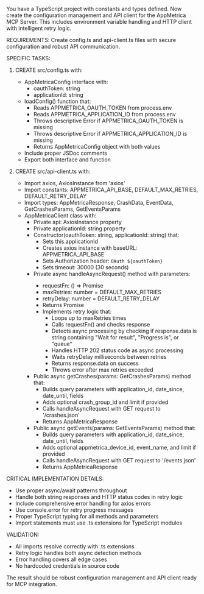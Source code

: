 You have a TypeScript project with constants and types defined. Now create the configuration management and API client for the AppMetrica MCP Server. This includes environment variable handling and HTTP client with intelligent retry logic.

REQUIREMENTS:
Create config.ts and api-client.ts files with secure configuration and robust API communication.

SPECIFIC TASKS:

1. CREATE src/config.ts with:
   - AppMetricaConfig interface with:
     * oauthToken: string
     * applicationId: string
   - loadConfig() function that:
     * Reads APPMETRICA_OAUTH_TOKEN from process.env
     * Reads APPMETRICA_APPLICATION_ID from process.env
     * Throws descriptive Error if APPMETRICA_OAUTH_TOKEN is missing
     * Throws descriptive Error if APPMETRICA_APPLICATION_ID is missing
     * Returns AppMetricaConfig object with both values
   - Include proper JSDoc comments
   - Export both interface and function

2. CREATE src/api-client.ts with:
   - Import axios, AxiosInstance from 'axios'
   - Import constants: APPMETRICA_API_BASE, DEFAULT_MAX_RETRIES, DEFAULT_RETRY_DELAY
   - Import types: AppMetricaResponse, CrashData, EventData, GetCrashesParams, GetEventsParams
   - AppMetricaClient class with:
     * Private api: AxiosInstance property
     * Private applicationId: string property
     * Constructor(oauthToken: string, applicationId: string) that:
       - Sets this.applicationId
       - Creates axios instance with baseURL: APPMETRICA_API_BASE
       - Sets Authorization header: `OAuth ${oauthToken}`
       - Sets timeout: 30000 (30 seconds)
     * Private async handleAsyncRequest<T>() method with parameters:
       - requestFn: () => Promise<any>
       - maxRetries: number = DEFAULT_MAX_RETRIES
       - retryDelay: number = DEFAULT_RETRY_DELAY
       - Returns Promise<T>
       - Implements retry logic that:
         * Loops up to maxRetries times
         * Calls requestFn() and checks response
         * Detects async processing by checking if response.data is string containing "Wait for result", "Progress is", or "queue"
         * Handles HTTP 202 status code as async processing
         * Waits retryDelay milliseconds between retries
         * Returns response.data on success
         * Throws error after max retries exceeded
     * Public async getCrashes(params: GetCrashesParams) method that:
       - Builds query parameters with application_id, date_since, date_until, fields
       - Adds optional crash_group_id and limit if provided
       - Calls handleAsyncRequest with GET request to '/crashes.json'
       - Returns AppMetricaResponse<CrashData>
     * Public async getEvents(params: GetEventsParams) method that:
       - Builds query parameters with application_id, date_since, date_until, fields
       - Adds optional appmetrica_device_id, event_name, and limit if provided
       - Calls handleAsyncRequest with GET request to '/events.json'
       - Returns AppMetricaResponse<EventData>

CRITICAL IMPLEMENTATION DETAILS:
- Use proper async/await patterns throughout
- Handle both string responses and HTTP status codes in retry logic
- Include comprehensive error handling for axios errors
- Use console.error for retry progress messages
- Proper TypeScript typing for all methods and parameters
- Import statements must use .ts extensions for TypeScript modules

VALIDATION:
- All imports resolve correctly with .ts extensions
- Retry logic handles both async detection methods
- Error handling covers all edge cases
- No hardcoded credentials in source code

The result should be robust configuration management and API client ready for MCP integration.
